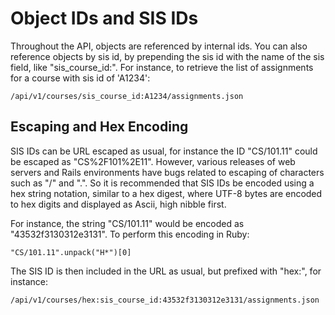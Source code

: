 Object IDs and SIS IDs
======================

Throughout the API, objects are referenced by internal ids. You can also
reference objects by sis id, by prepending the sis id with the name of
the sis field, like "sis\_course\_id:". For instance, to retrieve the
list of assignments for a course with sis id of 'A1234':

    /api/v1/courses/sis_course_id:A1234/assignments.json

Escaping and Hex Encoding
-------------------------

SIS IDs can be URL escaped as usual, for instance the ID "CS/101.11" could
be escaped as "CS%2F101%2E11". However, various releases of web servers and
Rails environments have bugs related to escaping of characters such as
"/" and ".". So it is recommended that SIS IDs be encoded using a hex
string notation, similar to a hex digest, where UTF-8 bytes are
encoded to hex digits and displayed as Ascii, high nibble first.

For instance, the string "CS/101.11" would be encoded as
"43532f3130312e3131". To perform this encoding in Ruby:

    "CS/101.11".unpack("H*")[0]

The SIS ID is then included in the URL as usual, but prefixed with
"hex:", for instance:

    /api/v1/courses/hex:sis_course_id:43532f3130312e3131/assignments.json
